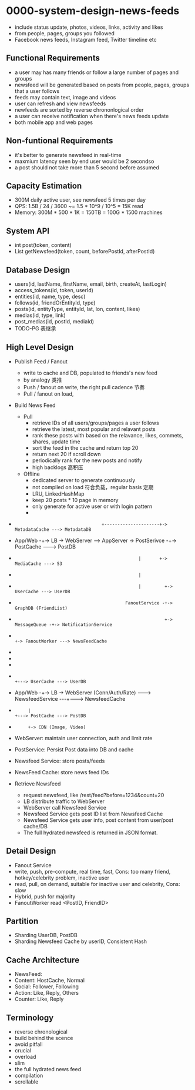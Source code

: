# 0000-system-design-news-feeds
- include status update, photos, videos, links, activity and likes
- from people, pages, groups you followed
- Facebook news feeds, Instagram feed, Twitter timeline etc

## Functional Requirements
- a user may has many friends or follow a large number of pages and groups
- newsfeed will be generated based on posts from people, pages, groups that a user follows
- feeds may contain text, image and videos
- user can refresh and view newsfeeds
- newfeeds are sorted by reverse chrononlogical order
- a user can receive notification when there's news feeds update
- both mobile app and web pages

## Non-funtional Requirements
- it's better to generate newsfeed in real-time
- maxmium latency seen by end user would be 2 secondso
- a post should not take more than 5 second before assumed

## Capacity Estimation
- 300M daily active user, see newsfeed 5 times per day
- QPS: 1.5B / 24 / 3600 ~= 1.5 * 10^9 / 10^5 = 15K read
- Memory: 300M * 500 * 1K = 150TB = 100G * 1500 machines

## System API
- int post(token, content)
- List<Long> getNewsfeed(token, count, beforePostId, afterPostId)

## Database Design
- users(id, lastName, firstName, email, birth, createAt, lastLogin)
- access_tokens(id, token, userId)
- entities(id, name, type, desc)
- follows(id, friendOrEntityId, type)
- posts(id, entityType, entityId, lat, lon, content, likes)
- medias(id, type, link)
- post_medias(id, postId, mediaId)
- TODO-PG 表继承

## High Level Design
- Publish Feed / Fanout
	- write to cache and DB, populated to friends's new feed
	- by analogy 类推
	- Push / fanout on write, the right pull cadence 节奏
	- Pull / fanout on load,
- Build News Feed
	- Pull
		- retrieve IDs of all users/groups/pages a user follows
		- retrieve the latest, most popular and relavant posts
		- rank these posts with based on the relavance, likes, commets, shares, update time
		- sort the feed in the cache and return top 20
		- return next 20 if scroll down
		- periodically rank for the new posts and notify
		- high backlogs 高积压
	- Offline
		- dedicated server to generate continuously
		- not compiled on load 符合负载，regular basis 定期
		- LRU, LinkedHashMap
		- keep 20 posts * 10 page in memory
		- only generate for active user or with login pattern
		- 

-                                      +---------------------+-> MetadataCache ---> MetadataDB
- App/Web -+-> LB -> WebServer --> AppServer -> PostSerivce -+-> PostCache ---> PostDB
-                                                    |       +-> MediaCache ---> S3
-                                                    |
-                                                    |         +-> UserCache ---> UserDB
-                                               FanoutService -+-> GraphDB (FriendList)
-                                                              +-> MessageQueue -+-> NotificationService     
-                                                                                +-> FanoutWorker ---> NewsFeedCache
-
-
-
-                                                                       +---> UserCache ---> UserDB
- App/Web -+-> LB -> WebServer (Conn/Auth/Rate) ---> NewsfeedService ---+---> NewsfeedCache
-          |                                                            +---> PostCache ---> PostDB
-          +-> CDN (Image, Video)
                                         
- WebServer: maintain user connection, auth and limit rate
- PostService: Persist Post data into DB and cache
- Newsfeed Service: store posts/feeds
- NewsFeed Cache: store news feed IDs
- Retrieve Newsfeed
	- request newsfeed, like /rest/feed?before=1234&count=20
	- LB distribute traffic to WebServer
	- WebServer call Newsfeed Service
	- Newsfeed Service gets post ID list from Newsfeed Cache
	- Newsfeed Service gets user info, post content from user/post cache/DB
	- The full hydrated newsfeed is returned in JSON format.

## Detail Design

- Fanout Service
- write, push, pre-compute, real time, fast, Cons: too many friend, hotkey/celebrity problem, inactive user
- read, pull, on demand, suitable for inactive user and celebrity, Cons: slow
- Hybrid, push for majority
- FanoutWorker read <PostID, FriendID>

## Partition
- Sharding UserDB, PostDB
- Sharding Newsfeed Cache by userID, Consistent Hash

## Cache Architecture
- NewsFeed:
- Content: HostCache, Normal
- Social: Follower, Following
- Action: Like, Reply, Others
- Counter: Like, Reply

## Terminology
- reverse chronological
- build behind the scence
- avoid pitfall
- crucial
- overload
- slim
- the full hydrated news feed
- compilation
- scrollable
